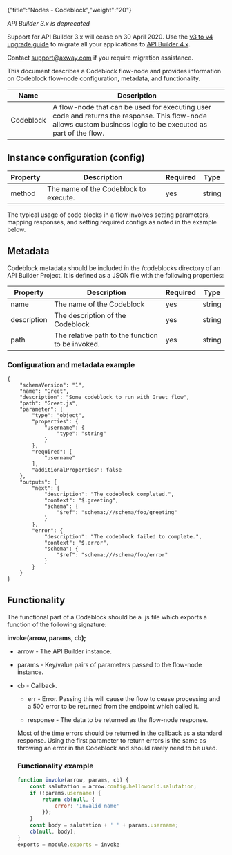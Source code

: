 {"title":"Nodes - Codeblock","weight":"20"}

*API Builder 3.x is deprecated*

Support for API Builder 3.x will cease on 30 April 2020. Use the [v3 to v4 upgrade guide](https://docs.axway.com/bundle/API_Builder_4x_allOS_en/page/api_builder_v3_to_v4_upgrade_guide.html) to migrate all your applications to [API Builder 4.x](https://docs.axway.com/bundle/API_Builder_4x_allOS_en/page/api_builder_getting_started_guide.html).

Contact [support@axway.com](mailto:support@axway.com) if you require migration assistance.

This document describes a Codeblock flow-node and provides information on Codeblock flow-node configuration, metadata, and functionality.

| Name | Description |
| --- | --- |
| Codeblock | A flow-node that can be used for executing user code and returns the response. This flow-node allows custom business logic to be executed as part of the flow. |

## Instance configuration (config)

| Property | Description | Required | Type |
| --- | --- | --- | --- |
| method | The name of the Codeblock to execute. | yes | string |

The typical usage of code blocks in a flow involves setting parameters, mapping responses, and setting required configs as noted in the example below.

## Metadata

Codeblock metadata should be included in the /codeblocks directory of an API Builder Project. It is defined as a JSON file with the following properties:

| Property | Description | Required | Type |
| --- | --- | --- | --- |
| name | The name of the Codeblock | yes | string |
| description | The description of the Codeblock | yes | string |
| path | The relative path to the function to be invoked. | yes | string |

### Configuration and metadata example

```
{
    "schemaVersion": "1",
    "name": "Greet",
    "description": "Some codeblock to run with Greet flow",
    "path": "Greet.js",
    "parameter": {
        "type": "object",
        "properties": {
            "username": {
                "type": "string"
            }
        },
        "required": [
            "username"
        ],
        "additionalProperties": false
    },
    "outputs": {
        "next": {
            "description": "The codeblock completed.",
            "context": "$.greeting",
            "schema": {
                "$ref": "schema:///schema/foo/greeting"
            }
        },
        "error": {
            "description": "The codeblock failed to complete.",
            "context": "$.error",
            "schema": {
                "$ref": "schema:///schema/foo/error"
            }
        }
    }
}
```

## Functionality

The functional part of a Codeblock should be a .js file which exports a function of the following signature:

**invoke(arrow, params, cb);**

* arrow <Arrow> - The API Builder instance.

* params <Object> - Key/value pairs of parameters passed to the flow-node instance.

* cb <Function> - Callback.

    * err - Error. Passing this will cause the flow to cease processing and a 500 error to be returned from the endpoint which called it.

    * response - The data to be returned as the flow-node response.

Most of the time errors should be returned in the callback as a standard response. Using the first parameter to return errors is the same as throwing an error in the Codeblock and should rarely need to be used.

### Functionality example

```javascript
function invoke(arrow, params, cb) {
    const salutation = arrow.config.helloworld.salutation;
    if (!params.username) {
        return cb(null, {
            error: 'Invalid name'
        });
    }
    const body = salutation + ' ' + params.username;
    cb(null, body);
}
exports = module.exports = invoke
```
